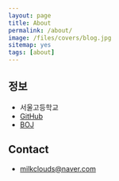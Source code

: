 ```yaml
---
layout: page
title: About
permalink: /about/
image: /files/covers/blog.jpg
sitemap: yes
tags: [about]
---
```


## 정보

* 서울고등학교
* [GitHub](https://github.com/milkclouds)
* [BOJ](https://www.acmicpc.net/user/milkclouds)
<!--* [Code Forces](http://codeforces.com/profile/)-->

## Contact
* milkclouds@naver.com
